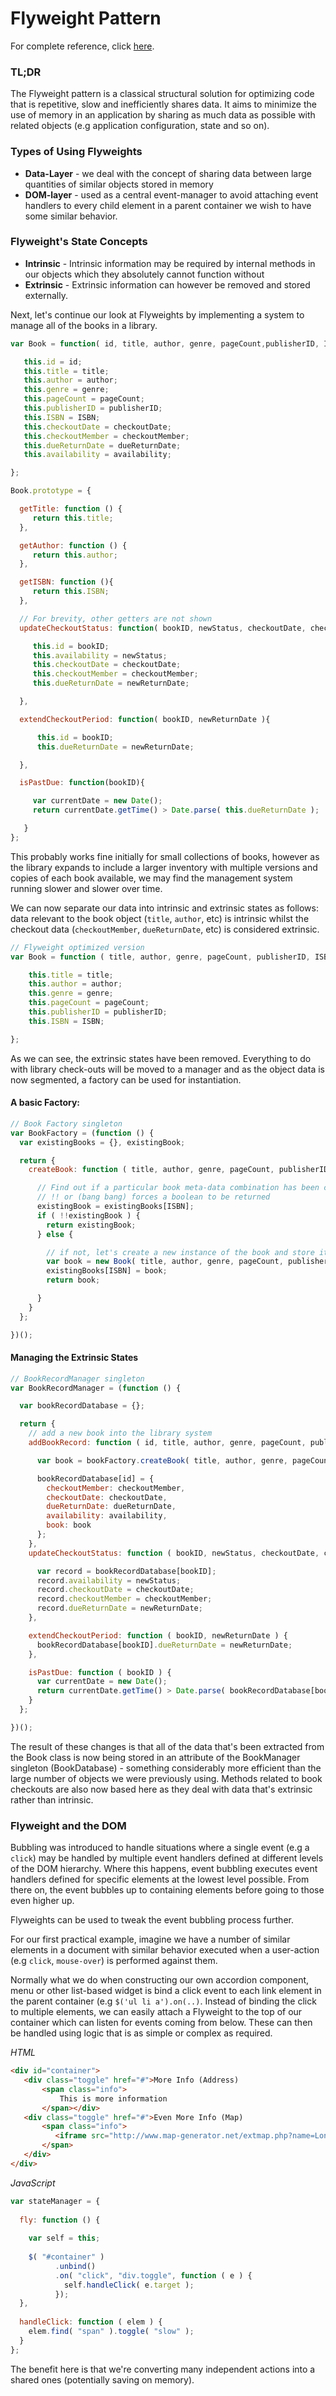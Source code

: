 # Flyweight Pattern

For complete reference, click [here](http://addyosmani.com/resources/essentialjsdesignpatterns/book/#flyweightpatternjavascript).

### TL;DR

The Flyweight pattern is a classical structural solution for optimizing code that is repetitive, slow and inefficiently shares data. It aims to minimize the use of memory in an application by sharing as much data as possible with related objects (e.g application configuration, state and so on).

### Types of Using Flyweights
- **Data-Layer** - we deal with the concept of sharing data between large quantities of similar objects stored in memory
- **DOM-layer** - used as a central event-manager to avoid attaching event handlers to every child element in a parent container we wish to have some similar behavior.

### Flyweight's State Concepts
- **Intrinsic** - Intrinsic information may be required by internal methods in our objects which they absolutely cannot function without
- **Extrinsic** - Extrinsic information can however be removed and stored externally.

Next, let's continue our look at Flyweights by implementing a system to manage all of the books in a library.

```javascript
var Book = function( id, title, author, genre, pageCount,publisherID, ISBN, checkoutDate, checkoutMember, dueReturnDate,availability ){

   this.id = id;
   this.title = title;
   this.author = author;
   this.genre = genre;
   this.pageCount = pageCount;
   this.publisherID = publisherID;
   this.ISBN = ISBN;
   this.checkoutDate = checkoutDate;
   this.checkoutMember = checkoutMember;
   this.dueReturnDate = dueReturnDate;
   this.availability = availability;

};

Book.prototype = {

  getTitle: function () {
     return this.title;
  },

  getAuthor: function () {
     return this.author;
  },

  getISBN: function (){
     return this.ISBN;
  },

  // For brevity, other getters are not shown
  updateCheckoutStatus: function( bookID, newStatus, checkoutDate, checkoutMember, newReturnDate ){

     this.id = bookID;
     this.availability = newStatus;
     this.checkoutDate = checkoutDate;
     this.checkoutMember = checkoutMember;
     this.dueReturnDate = newReturnDate;

  },

  extendCheckoutPeriod: function( bookID, newReturnDate ){

      this.id = bookID;
      this.dueReturnDate = newReturnDate;

  },

  isPastDue: function(bookID){

     var currentDate = new Date();
     return currentDate.getTime() > Date.parse( this.dueReturnDate );

   }
};
```

This probably works fine initially for small collections of books, however as the library expands to include a larger inventory with multiple versions and copies of each book available, we may find the management system running slower and slower over time.

We can now separate our data into intrinsic and extrinsic states as follows: data relevant to the book object (`title`, `author`, etc) is intrinsic whilst the checkout data (`checkoutMember`, `dueReturnDate`, etc) is considered extrinsic.

```javascript
// Flyweight optimized version
var Book = function ( title, author, genre, pageCount, publisherID, ISBN ) {

    this.title = title;
    this.author = author;
    this.genre = genre;
    this.pageCount = pageCount;
    this.publisherID = publisherID;
    this.ISBN = ISBN;

};
```

As we can see, the extrinsic states have been removed. Everything to do with library check-outs will be moved to a manager and as the object data is now segmented, a factory can be used for instantiation.

#### A basic Factory:

```javascript
// Book Factory singleton
var BookFactory = (function () {
  var existingBooks = {}, existingBook;

  return {
    createBook: function ( title, author, genre, pageCount, publisherID, ISBN ) {

      // Find out if a particular book meta-data combination has been created before
      // !! or (bang bang) forces a boolean to be returned
      existingBook = existingBooks[ISBN];
      if ( !!existingBook ) {
        return existingBook;
      } else {

        // if not, let's create a new instance of the book and store it
        var book = new Book( title, author, genre, pageCount, publisherID, ISBN );
        existingBooks[ISBN] = book;
        return book;

      }
    }
  };

})();
```

#### Managing the Extrinsic States

```javascript
// BookRecordManager singleton
var BookRecordManager = (function () {

  var bookRecordDatabase = {};

  return {
    // add a new book into the library system
    addBookRecord: function ( id, title, author, genre, pageCount, publisherID, ISBN, checkoutDate, checkoutMember, dueReturnDate, availability ) {

      var book = bookFactory.createBook( title, author, genre, pageCount, publisherID, ISBN );

      bookRecordDatabase[id] = {
        checkoutMember: checkoutMember,
        checkoutDate: checkoutDate,
        dueReturnDate: dueReturnDate,
        availability: availability,
        book: book
      };
    },
    updateCheckoutStatus: function ( bookID, newStatus, checkoutDate, checkoutMember, newReturnDate ) {

      var record = bookRecordDatabase[bookID];
      record.availability = newStatus;
      record.checkoutDate = checkoutDate;
      record.checkoutMember = checkoutMember;
      record.dueReturnDate = newReturnDate;
    },

    extendCheckoutPeriod: function ( bookID, newReturnDate ) {
      bookRecordDatabase[bookID].dueReturnDate = newReturnDate;
    },

    isPastDue: function ( bookID ) {
      var currentDate = new Date();
      return currentDate.getTime() > Date.parse( bookRecordDatabase[bookID].dueReturnDate );
    }
  };

})();
```

The result of these changes is that all of the data that's been extracted from the Book class is now being stored in an attribute of the BookManager singleton (BookDatabase) - something considerably more efficient than the large number of objects we were previously using. Methods related to book checkouts are also now based here as they deal with data that's extrinsic rather than intrinsic.

### Flyweight and the DOM

Bubbling was introduced to handle situations where a single event (e.g a `click`) may be handled by multiple event handlers defined at different levels of the DOM hierarchy. Where this happens, event bubbling executes event handlers defined for specific elements at the lowest level possible. From there on, the event bubbles up to containing elements before going to those even higher up. 

Flyweights can be used to tweak the event bubbling process further.

For our first practical example, imagine we have a number of similar elements in a document with similar behavior executed when a user-action (e.g `click`, `mouse-over`) is performed against them.

Normally what we do when constructing our own accordion component, menu or other list-based widget is bind a click event to each link element in the parent container (e.g `$('ul li a').on(..)`. Instead of binding the click to multiple elements, we can easily attach a Flyweight to the top of our container which can listen for events coming from below. These can then be handled using logic that is as simple or complex as required.

*HTML*
```html	
<div id="container">
   <div class="toggle" href="#">More Info (Address)
       <span class="info">
           This is more information
       </span></div>
   <div class="toggle" href="#">Even More Info (Map)
       <span class="info">
          <iframe src="http://www.map-generator.net/extmap.php?name=London&amp;address=london%2C%20england&amp;width=500...gt;"</iframe>
       </span>
   </div>
</div>
```

*JavaScript*
```javascript
var stateManager = {
 
  fly: function () {
 
    var self = this;
 
    $( "#container" )
          .unbind()
          .on( "click", "div.toggle", function ( e ) {
            self.handleClick( e.target );
          });
  },
 
  handleClick: function ( elem ) {
    elem.find( "span" ).toggle( "slow" );
  }
};
```

The benefit here is that we're converting many independent actions into a shared ones (potentially saving on memory).